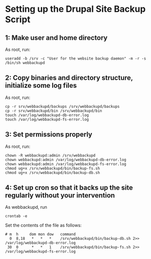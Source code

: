 # Setting up the Drupal Site Backup Script #

## 1: Make user and home directory ##

As root, run:

    useradd -b /srv -c "User for the website backup daemon" -m -r -s /bin/sh webbackupd


## 2: Copy binaries and directory structure, initialize some log files ##

As root, run:

    cp -r srv/webbackupd/backups /srv/webbackupd/backups
    cp -r srv/webbackupd/bin /srv/webbackupd/bin
    touch /var/log/webbackupd-db-error.log
    touch /var/log/webbackupd-fs-error.log


## 3: Set permissions properly ##

As root, run:

    chown -R webbackupd:admin /srv/webbackupd
    chown webbackupd:admin /var/log/webbackupd-db-error.log
    chown webbackupd:admin /var/log/webbackupd-fs-error.log
    chmod ug+x /srv/webbackupd/bin/backup-fs.sh
    chmod ug+x /srv/webbackupd/bin/backup-db.sh


## 4: Set up cron so that it backs up the site regularly without your intervention ##

As webbackupd, run

    crontab -e

Set the contents of the file as follows:

    # m  h     dom mon dow   command
      0  8,18   *   *   *    /srv/webbackupd/bin/backup-db.sh 2>> /var/log/webbackupd-db-error.log
     30  0      *   *   1    /srv/webbackupd/bin/backup-fs.sh 2>> /var/log/webbackupd-fs-error.log

